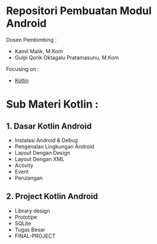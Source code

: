 # Repositori Pembuatan Modul Android
Dosen Pembimbing :

- Kamil Malik, M.Kom
- Gulpi Qorik Oktagalu Pratamasunu, M.Kom

Focusing on :

- [Kotlin](https://kotlinlang.org)

# Sub Materi Kotlin :
## 1. Dasar Kotlin Android
- Instalasi Android & Debug
- Pengenalan Lingkungan Android
- Layout Dengan Design
- Layout Dengan XML
- Activity
- Event
- Perulangan 
## 2. Project Kotlin Android
- Library design 
- Prototipe 
- SQLite
- Tugas Besar
- FINAL-PROJECT
